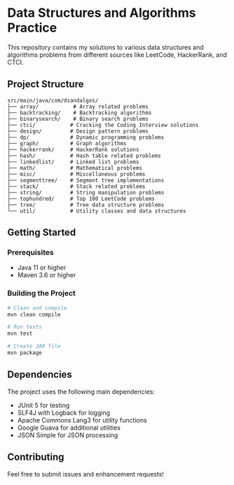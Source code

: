 # Data Structures and Algorithms Practice

This repository contains my solutions to various data structures and algorithms problems from different sources like LeetCode, HackerRank, and CTCI.

## Project Structure

```
src/main/java/com/dsandalgos/
├── array/           # Array related problems
├── backtracking/    # Backtracking algorithms
├── binarysearch/    # Binary search problems
├── ctci/           # Cracking the Coding Interview solutions
├── design/         # Design pattern problems
├── dp/             # Dynamic programming problems
├── graph/          # Graph algorithms
├── hackerrank/     # HackerRank solutions
├── hash/           # Hash table related problems
├── linkedlist/     # Linked list problems
├── math/           # Mathematical problems
├── misc/           # Miscellaneous problems
├── segmenttree/    # Segment tree implementations
├── stack/          # Stack related problems
├── string/         # String manipulation problems
├── tophundred/     # Top 100 LeetCode problems
├── tree/           # Tree data structure problems
└── util/           # Utility classes and data structures
```

## Getting Started

### Prerequisites

- Java 11 or higher
- Maven 3.6 or higher

### Building the Project

```bash
# Clean and compile
mvn clean compile

# Run tests
mvn test

# Create JAR file
mvn package
```

## Dependencies

The project uses the following main dependencies:

- JUnit 5 for testing
- SLF4J with Logback for logging
- Apache Commons Lang3 for utility functions
- Google Guava for additional utilities
- JSON Simple for JSON processing

## Contributing

Feel free to submit issues and enhancement requests!




